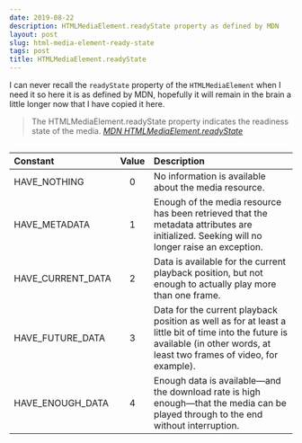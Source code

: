 ```yaml
---
date: 2019-08-22
description: HTMLMediaElement.readyState property as defined by MDN
layout: post
slug: html-media-element-ready-state
tags: post
title: HTMLMediaElement.readyState
---
```


I can never recall the `readyState` property of the `HTMLMediaElement` when I need it so here it is as defined by MDN, hopefully it will remain in the brain a little longer now that I have copied it here.

> The HTMLMediaElement.readyState property indicates the readiness state of the media. <cite><a href="https://developer.mozilla.org/en-US/docs/Web/API/HTMLMediaElement/readyState">MDN HTMLMediaElement.readyState</a></cite>

<div style="overflow-x: auto;">

| Constant          | Value | Description                                                                                                                                                                   |
| :---------------- | :---: | :---------------------------------------------------------------------------------------------------------------------------------------------------------------------------- |
| HAVE_NOTHING      |   0   | No information is available about the media resource.                                                                                                                         |
| HAVE_METADATA     |   1   | Enough of the media resource has been retrieved that the metadata attributes are initialized. Seeking will no longer raise an exception.                                      |
| HAVE_CURRENT_DATA |   2   | Data is available for the current playback position, but not enough to actually play more than one frame.                                                                     |
| HAVE_FUTURE_DATA  |   3   | Data for the current playback position as well as for at least a little bit of time into the future is available (in other words, at least two frames of video, for example). |
| HAVE_ENOUGH_DATA  |   4   | Enough data is available—and the download rate is high enough—that the media can be played through to the end without interruption.                                           |

</div>
